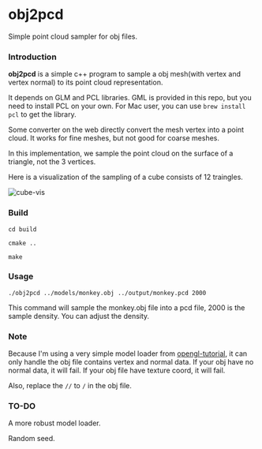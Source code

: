 # obj2pcd
Simple point cloud sampler for obj files.
### Introduction

**obj2pcd** is a simple c++ program to sample a obj mesh(with vertex and vertex normal) to its point cloud representation. 

It depends on GLM and PCL libraries. GML is provided in this repo, but you need to install PCL on your own. For Mac user, you can use `brew install pcl` to get the library.

Some converter on the web directly convert the mesh vertex into a point cloud. It works for fine meshes, but not good for coarse meshes.

In this implementation, we sample the point cloud on the surface of a triangle, not the 3 vertices.

Here is a visualization of the sampling of a cube consists of 12 traingles.

![cube-vis](https://i.imgur.com/hnjpgQ1.png?1)

### Build

`cd build`

`cmake ..`

`make`

### Usage

`./obj2pcd ../models/monkey.obj ../output/monkey.pcd 2000`

This command will sample the monkey.obj file into a pcd file, 2000 is the sample density. You can adjust the density.

### Note

Because I'm using a very simple model loader from [opengl-tutorial](opengl-tutorial.org), it can only handle the obj file contains vertex and normal data. If your obj have no normal data, it will fail. If your obj file have texture coord, it will fail. 

Also, replace the `//` to `/` in the obj file.

### TO-DO

A more robust model loader.

Random seed.
